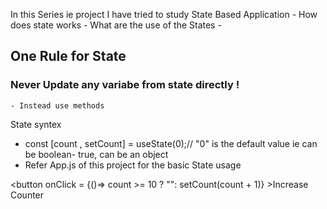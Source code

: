 In this Series ie project I have tried to study State Based Application
    - How does state works
    - What are the use of the States
    - 

## One Rule for State
### Never Update any variabe from state directly !
    - Instead use methods 

State syntex 
- const [count , setCount] = useState(0);// "0" is the default value ie can be boolean- true, can be an object 
- Refer App.js of this project for the basic State usage 

<button onClick = {()=> count >= 10 ? "": setCount(count + 1)} >Increase Counter</button>
